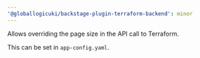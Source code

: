 ```yaml
---
'@globallogicuki/backstage-plugin-terraform-backend': minor
---
```


Allows overriding the page size in the API call to Terraform.

This can be set in `app-config.yaml`.
